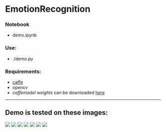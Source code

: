 # EmotionRecognition

### Notebook
 - demo.ipynb

### Use: 
 - ./demo.py

### Requirements:
 - [caffe](https://github.com/BVLC/caffe)
 - opencv
 - *caffemodel weights* can be downloaded [here](https://drive.google.com/open?id=0B5SM4aR218blbnhCdDQ3ajYydFE)

---
## Demo is tested on these images:

![](/imgs/1.png)
![](/imgs/2.png)
![](/imgs/3.png)
![](/imgs/4.png)
![](/imgs/5.png)
![](/imgs/5.jpg)
![](/imgs/6.png)
